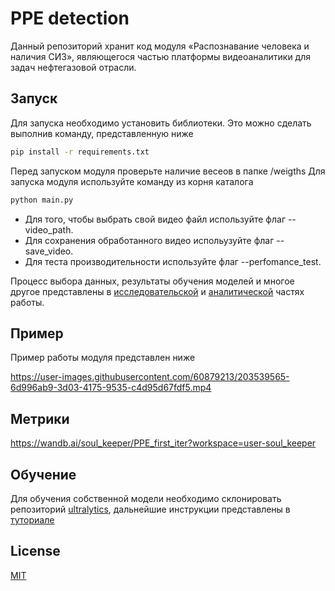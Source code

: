 # PPE detection
 
Данный репозиторий хранит код модуля «Распознавание человека и наличия СИЗ», являющегося частью платформы видеоаналитики для задач нефтегазовой отрасли.

## Запуск
Для запуска необходимо установить библиотеки. Это можно сделать выполнив команду, представленную ниже
```bash
pip install -r requirements.txt
```

Перед запуском модуля проверьте наличие весеов в папке /weigths
Для запуска модуля используйте команду из корня каталога
```bash
python main.py
```
- Для того, чтобы выбрать свой видео файл используйте флаг --video_path.
- Для сохранения обработанного видео испольузуйте флаг --save_video.
- Для теста производительности используйте флаг --perfomance_test.

Процесс выбора данных, результаты обучения моделей и многое другое представлены в [исследовательской](https://github.com/Soul-Keeper/PPE-detection/blob/main/исследовательская%20часть.docx) и [аналитической](https://github.com/Soul-Keeper/PPE-detection/blob/main/аналитическая%20часть.docx) частях работы.

## Пример
Пример работы модуля представлен ниже


https://user-images.githubusercontent.com/60879213/203539565-6d996ab9-3d03-4175-9535-c4d95d67fdf5.mp4


## Метрики 
https://wandb.ai/soul_keeper/PPE_first_iter?workspace=user-soul_keeper

## Обучение
Для обучения собственной модели необходимо склонировать репозиторий [ultralytics](https://github.com/ultralytics/yolov5/blob/master), дальнейшие инструкции представлены в [туториале](https://github.com/ultralytics/yolov5/wiki/Train-Custom-Data)

## License
[MIT](https://choosealicense.com/licenses/mit/)
